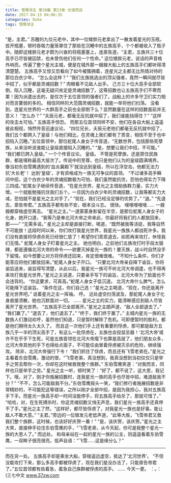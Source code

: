 ```yaml
---
title: 雪鹰领主 第36篇 第23章 仓惶而逃
date: 2017-04-15 04:06:35
categories: Duke
tags: 雪鹰领主
---
```


“是，主君。”
苏醒的九位元老中，其中一位矮胖元老拿出了一散发着星光的玉瓶，拔开瓶塞，顿时吞吸力量笼罩住了那些在沉睡中的五族高手，个个都被收入了瓶子中。随即这矮胖元老才颇为兴奋的将瓶塞塞上，连禀告道，“主君，五族共三十位高手已尽皆被囚禁，也未曾伤他们任何一个性命。”
这位矮胖元老，说话的声音格外响亮，传遍了整个星光主城，便是在城外那一艘艘大船上的五族高手们都听得清清楚楚。
五族高手又惊又恐看向了如今被簇拥着，连星光之主都无比热情对待的那位白衣少年。
“怎么会这样？”
“我们五族挑选出的顶尖强者，竟然一瞬间就尽皆中招了，似乎都是灵魂招数？”
肉眼看不见敌人出手。
己方三十位大高手全部软倒，陷入沉睡，这毫无疑问肯定是灵魂招数了。这等招数也让五族高手们不寒而栗！因为派遣出去的，是仅次于五位首领的强者们了。战船上的许多守卫们实力相对而言要弱的多的。
相信同样的大范围灵魂招数，就能一举将他们扫荡。
没看到，连星光世界的一大群高手之前也全部倒下么？显然数量在这样的招数面前并无意义！
“怎么办？”
“夫辰元老，都毫无反抗就中招了，我们谁能挡得住？”
“这样的攻击太可怕。”
五族高手惊恐。
而那五位首领同样不安，他们在各自大船上遥遥彼此相视，悄然传音迅速议论。
“四位兄长，夫辰元老他们都毫无反抗就中招了，我们五个都跨入了皇级！与他们相比，在灵魂上我们都有了质变，相信不至于也中招陷入沉睡。”五位首领中，那位蛇尾人身女子传音道，“无数世界，包括那些死孽族，从来没听说谁能让皇级直接陷入沉睡的。”
“是，想要让我们中招，不可能。”
“我们都已跨入皇级。”
一个个传音议论。
皇级。
不管是死孽族，还是原住民族群，都是堪称最高大层次了。传说中的至尊，也只是他们认为的皇级圆满境界。
像当初东伯雪鹰遇到的‘血炎冀殿下’就没达到皇级，所以在浮空岛，他都无法力抗‘大长老’！
达到‘皇级’，才有资格成为一族无可争议的首领。
“不过诸多高手瞬间中招，这个白衣少年的灵魂招数极为可怕，我们虽然能抗住，恐怕也得实力下降三四成。”蛇尾女子继续传音道，“在星光世界，星光之主借助族群力量，实力大增。一个就能勉强抗住我们五个。一旦因为白衣少年的灵魂招数，让我等都实力大减，恐怕就不是星光之主对手了。”
“现在，我们已经没足够的优势了。”
“退。”
“先退去，禀告帝君。”
五族高手都有些不安，根本没斗志。
很快。
嗖嗖嗖嗖嗖……
一艘艘都穿梭虚空离去。
“星光之主。”一道蒙蒙身影留在半空，是那位蛇尾人身女子的化身，她开口道，“我等乃是奉北河大帝之命来此，你最好将我们的人都放回来，那——”
“无需多说。”
星光之主却是直接打断，喝道，“既然被我等活捉，我等自然不可能放！这段时间以来，你们攻打我星光世界，我星光一族族人都战死许多。我们没有直接将俘虏杀死已经很仁慈了！希望你们乖乖退去，如若再来攻打，休怪我们无情。”
蛇尾人身女子盯着星光之主。
她也明白，之前他们五族攻打时手段太狠辣，都是遵循北河大帝的命令——欲要灭掉星光一族的！要灭族，战斗时自然没手下留情。如今想要让对方将俘虏还回来，肯定很难很难。
“不知什么条件，你们才能答应将他们都放回来。”蛇尾人身女子开口。
“只要北河大帝亲自降下谕旨，你将谕旨送来，谕旨得写清楚，从此以后，我星光一族可不听北河大帝调遣，也不得再来攻打我星光世界。”星光之主说道，只要亲手写下的谕旨，北河大帝为了脸面也不会违背的。
“你这要求，可真高。”蛇尾人身女子低沉道。
北河大帝什么脾气，怎么可能降下这谕旨。
“条件在这，你们自己选！”星光之主喝道，“现在，你还是离开星光世界吧。”
说着星光之主一挥袖。
呼。
远处虚空扫荡波及，那蛇尾人身女子化身直接溃散，她也沉默面对一切。
……
星光之主的实力，能清晰感应到敌人尽皆离开了星光世界。
“五族高手已全部离开。”星光之主朗声道，“敌人全部退去了。”
“我们赢了。”
“退去了，他们退去了。”
“终于，我们终于赢了。”
主城内星光一族的无数族人们激动欢呼，虽然他们知道，只是暂时解除了危机。可即便暂时的胜利，都是他们期待太久太久了。
而且这一次他们手上还有重要的俘虏，那可都是敌方五族几乎一半的顶尖高手了，有这么一批俘虏在，五族也会投鼠忌器！‘北河大帝’或许不在乎手下生死，可是五族首领在北河大帝麾下也算是高层了，他们朋友众多，北河大帝其他的手下也得给点面子，不可能任由冒着俘虏被灭杀的危险，继续强攻。
除非，北河大帝强行下令！
“我们抓住了俘虏，而且还有飞雪老弟在。”星光之主看着东伯雪鹰，激动的很，“飞雪老弟，真没想到，我真没想到当初仅仅只是举手之劳去帮你一次，你却在这时候救我整个族群。”
东伯雪鹰笑道：“对我而言，同样也只是举手之劳。”
星光之主一听，顿时笑了：“好了，都不说了，这大恩，我记下。哦，对了，刚才你施展招数时，连我星光一族的高手也尽皆中招，难道敌我不分？”
“不不，怎么可能敌我不分。”东伯雪鹰摇头一笑，“我们修行者施展招数是非常精妙的，不可能犯这等错误，之所以刚才全部中招，是因为我担心，我对五族高手下手。而星光一族高手却一时间没能停手，将五族高手给杀了，那就可惜了。”
“哈哈，对，在生死搏杀时，你这灵魂招数又悄无声息，我们星光一族高手还真停不了手。”星光之主了然，“这样好，都尽皆俘虏了，对我星光一族也是好事。能让敌人不敢大意。”
“主君。”旁边的一位银发元老低声道，“此等大胜，飞雪帝君又救我们整个族群，这时候，也该好好庆贺一番！”
“是，该庆贺，该庆贺。”星光之主大笑，直接伸手拉住东伯雪鹰的手，“飞雪老弟，从今天起，你可是我整个星光一族的大恩人了。”
而远处。
和母亲站在一起的星光一族的公主，则遥遥看着东伯雪鹰，一双眸子很亮很亮，低声自语：“飞雪……这是缘分么？”
******
而在另一处。
五族高手却是乘坐大船，穿梭遥远虚空，抵达了‘北河世界’。
“不但没能攻打下来，那么多高手都被俘虏了，现在我们是没办法了，只能禀告帝君了。”五位首领都有些着急，着急自己族群被俘虏的高手。
……
今天一更。
：。：
(三七中文 www.37zw.com